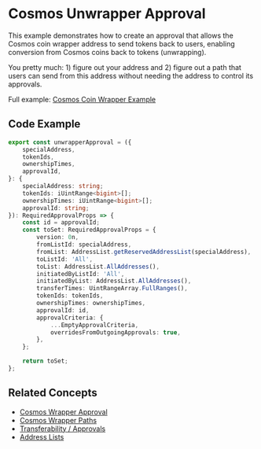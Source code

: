 # Cosmos Unwrapper Approval

This example demonstrates how to create an approval that allows the Cosmos coin wrapper address to send tokens back to users, enabling conversion from Cosmos coins back to tokens (unwrapping).

You pretty much: 1) figure out your address and 2) figure out a path that users can send from this address without needing the address to control its approvals.

Full example: [Cosmos Coin Wrapper Example](../cosmos-coin-wrapper-example.md)

## Code Example

```typescript
export const unwrapperApproval = ({
    specialAddress,
    tokenIds,
    ownershipTimes,
    approvalId,
}: {
    specialAddress: string;
    tokenIds: iUintRange<bigint>[];
    ownershipTimes: iUintRange<bigint>[];
    approvalId: string;
}): RequiredApprovalProps => {
    const id = approvalId;
    const toSet: RequiredApprovalProps = {
        version: 0n,
        fromListId: specialAddress,
        fromList: AddressList.getReservedAddressList(specialAddress),
        toListId: 'All',
        toList: AddressList.AllAddresses(),
        initiatedByListId: 'All',
        initiatedByList: AddressList.AllAddresses(),
        transferTimes: UintRangeArray.FullRanges(),
        tokenIds: tokenIds,
        ownershipTimes: ownershipTimes,
        approvalId: id,
        approvalCriteria: {
            ...EmptyApprovalCriteria,
            overridesFromOutgoingApprovals: true,
        },
    };

    return toSet;
};
```

## Related Concepts

-   [Cosmos Wrapper Approval](./cosmos-wrapper-approval.md)
-   [Cosmos Wrapper Paths](../../concepts/cosmos-wrapper-paths.md)
-   [Transferability / Approvals](../../concepts/transferability-approvals.md)
-   [Address Lists](../../concepts/address-lists.md)
